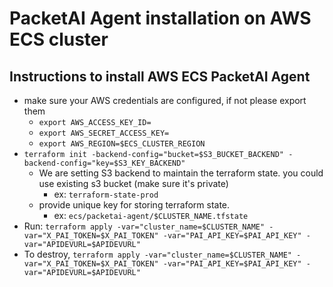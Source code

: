 # PacketAI Agent installation on AWS ECS cluster

## Instructions to install AWS ECS PacketAI Agent

- make sure your AWS credentials are configured, if not please export them
  - `export AWS_ACCESS_KEY_ID=`
  - `export AWS_SECRET_ACCESS_KEY=`
  - `export AWS_REGION=$ECS_CLUSTER_REGION`
- `terraform init -backend-config="bucket=$S3_BUCKET_BACKEND" -backend-config="key=$S3_KEY_BACKEND"`
  - We are setting S3 backend to maintain the terraform state. you could use existing s3 bucket (make sure it's private)
    - ex: `terraform-state-prod`
  - provide unique key for storing terraform state.
    - ex: `ecs/packetai-agent/$CLUSTER_NAME.tfstate`
- Run: `terraform apply -var="cluster_name=$CLUSTER_NAME" -var="X_PAI_TOKEN=$X_PAI_TOKEN" -var="PAI_API_KEY=$PAI_API_KEY" -var="APIDEVURL=$APIDEVURL"`
- To destroy, `terraform apply -var="cluster_name=$CLUSTER_NAME" -var="X_PAI_TOKEN=$X_PAI_TOKEN" -var="PAI_API_KEY=$PAI_API_KEY" -var="APIDEVURL=$APIDEVURL"`

